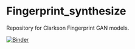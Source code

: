 # Fingerprint_synthesize

Repository for Clarkson Fingerprint GAN models.

[![Binder](https://mybinder.org/badge_logo.svg)](https://mybinder.org/v2/gh/keivanB/Clarkson_Finger_Gen.git/HEAD?filepath=Gen_Samples.ipynb)

